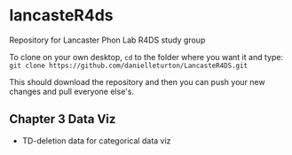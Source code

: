 # lancasteR4ds

Repository for Lancaster Phon Lab R4DS study group

To clone on your own desktop, `cd` to the folder where you want it and type:
    `git clone https://github.com/danielleturton/LancasteR4DS.git`
    
This should download the repository and then you can push your new changes and pull everyone else's.

## Chapter 3 Data Viz

* TD-deletion data for categorical data viz
